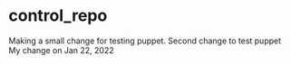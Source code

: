 # control_repo
Making a small change for testing puppet.
Second change to test puppet
My change on Jan 22, 2022
